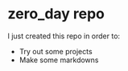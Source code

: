 # zero_day repo

I just created this repo in order to:

- Try out some projects
- Make some markdowns
